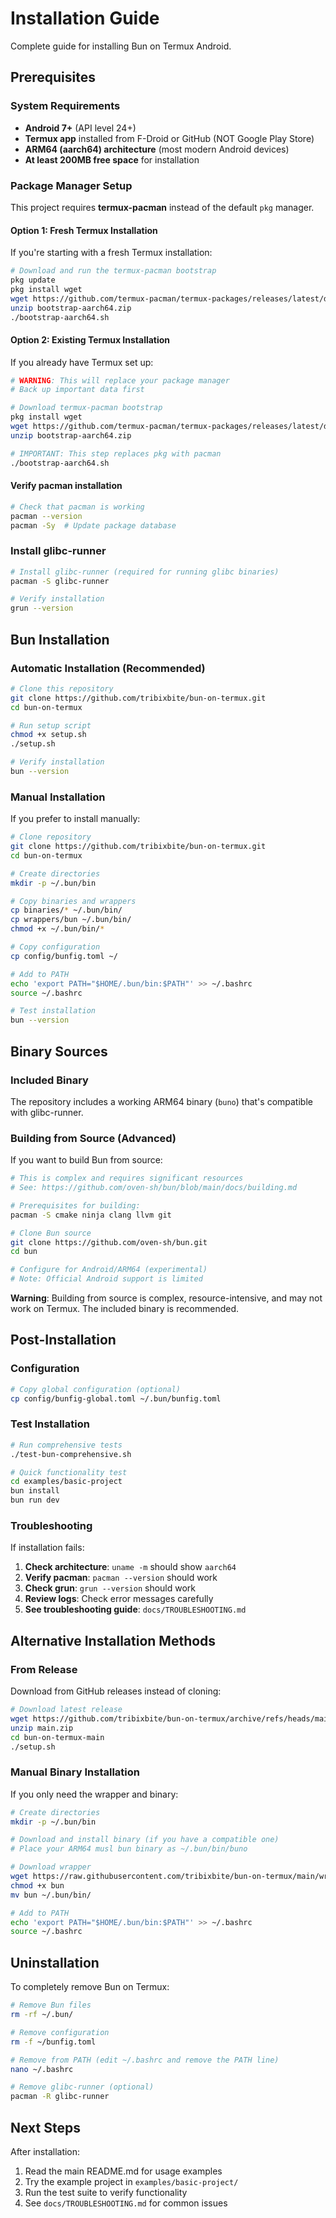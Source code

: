 # Installation Guide

Complete guide for installing Bun on Termux Android.

## Prerequisites

### System Requirements
- **Android 7+** (API level 24+)
- **Termux app** installed from F-Droid or GitHub (NOT Google Play Store)
- **ARM64 (aarch64) architecture** (most modern Android devices)
- **At least 200MB free space** for installation

### Package Manager Setup

This project requires **termux-pacman** instead of the default `pkg` manager.

#### Option 1: Fresh Termux Installation
If you're starting with a fresh Termux installation:

```bash
# Download and run the termux-pacman bootstrap
pkg update
pkg install wget
wget https://github.com/termux-pacman/termux-packages/releases/latest/download/bootstrap-aarch64.zip
unzip bootstrap-aarch64.zip
./bootstrap-aarch64.sh
```

#### Option 2: Existing Termux Installation
If you already have Termux set up:

```bash
# WARNING: This will replace your package manager
# Back up important data first

# Download termux-pacman bootstrap
pkg install wget
wget https://github.com/termux-pacman/termux-packages/releases/latest/download/bootstrap-aarch64.zip
unzip bootstrap-aarch64.zip

# IMPORTANT: This step replaces pkg with pacman
./bootstrap-aarch64.sh
```

#### Verify pacman installation
```bash
# Check that pacman is working
pacman --version
pacman -Sy  # Update package database
```

### Install glibc-runner

```bash
# Install glibc-runner (required for running glibc binaries)
pacman -S glibc-runner

# Verify installation
grun --version
```

## Bun Installation

### Automatic Installation (Recommended)

```bash
# Clone this repository
git clone https://github.com/tribixbite/bun-on-termux.git
cd bun-on-termux

# Run setup script
chmod +x setup.sh
./setup.sh

# Verify installation
bun --version
```

### Manual Installation

If you prefer to install manually:

```bash
# Clone repository
git clone https://github.com/tribixbite/bun-on-termux.git
cd bun-on-termux

# Create directories
mkdir -p ~/.bun/bin

# Copy binaries and wrappers
cp binaries/* ~/.bun/bin/
cp wrappers/bun ~/.bun/bin/
chmod +x ~/.bun/bin/*

# Copy configuration
cp config/bunfig.toml ~/

# Add to PATH
echo 'export PATH="$HOME/.bun/bin:$PATH"' >> ~/.bashrc
source ~/.bashrc

# Test installation
bun --version
```

## Binary Sources

### Included Binary
The repository includes a working ARM64 binary (`buno`) that's compatible with glibc-runner.

### Building from Source (Advanced)
If you want to build Bun from source:

```bash
# This is complex and requires significant resources
# See: https://github.com/oven-sh/bun/blob/main/docs/building.md

# Prerequisites for building:
pacman -S cmake ninja clang llvm git

# Clone Bun source
git clone https://github.com/oven-sh/bun.git
cd bun

# Configure for Android/ARM64 (experimental)
# Note: Official Android support is limited
```

**Warning**: Building from source is complex, resource-intensive, and may not work on Termux. The included binary is recommended.

## Post-Installation

### Configuration
```bash
# Copy global configuration (optional)
cp config/bunfig-global.toml ~/.bun/bunfig.toml
```

### Test Installation
```bash
# Run comprehensive tests
./test-bun-comprehensive.sh

# Quick functionality test
cd examples/basic-project
bun install
bun run dev
```

### Troubleshooting
If installation fails:

1. **Check architecture**: `uname -m` should show `aarch64`
2. **Verify pacman**: `pacman --version` should work
3. **Check grun**: `grun --version` should work
4. **Review logs**: Check error messages carefully
5. **See troubleshooting guide**: `docs/TROUBLESHOOTING.md`

## Alternative Installation Methods

### From Release
Download from GitHub releases instead of cloning:

```bash
# Download latest release
wget https://github.com/tribixbite/bun-on-termux/archive/refs/heads/main.zip
unzip main.zip
cd bun-on-termux-main
./setup.sh
```

### Manual Binary Installation
If you only need the wrapper and binary:

```bash
# Create directories
mkdir -p ~/.bun/bin

# Download and install binary (if you have a compatible one)
# Place your ARM64 musl bun binary as ~/.bun/bin/buno

# Download wrapper
wget https://raw.githubusercontent.com/tribixbite/bun-on-termux/main/wrappers/bun
chmod +x bun
mv bun ~/.bun/bin/

# Add to PATH
echo 'export PATH="$HOME/.bun/bin:$PATH"' >> ~/.bashrc
source ~/.bashrc
```

## Uninstallation

To completely remove Bun on Termux:

```bash
# Remove Bun files
rm -rf ~/.bun/

# Remove configuration
rm -f ~/bunfig.toml

# Remove from PATH (edit ~/.bashrc and remove the PATH line)
nano ~/.bashrc

# Remove glibc-runner (optional)
pacman -R glibc-runner
```

## Next Steps

After installation:
1. Read the main README.md for usage examples
2. Try the example project in `examples/basic-project/`
3. Run the test suite to verify functionality
4. See `docs/TROUBLESHOOTING.md` for common issues